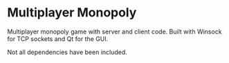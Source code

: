# Multiplayer Monopoly

Multiplayer monopoly game with server and client code. Built with Winsock for TCP sockets and Qt for the GUI.

Not all dependencies have been included.
